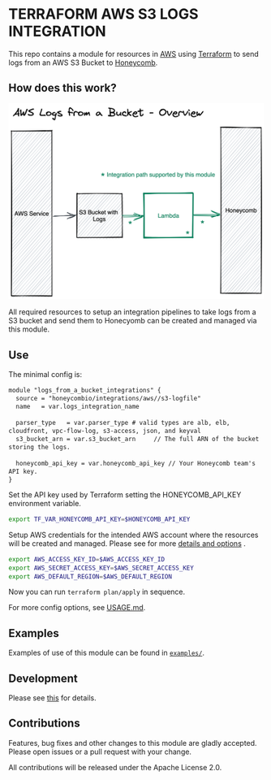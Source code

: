 # TERRAFORM AWS S3 LOGS INTEGRATION

This repo contains a module for resources in [AWS](https://aws.amazon.com/) using [Terraform](https://www.terraform.io/)
to send logs from an AWS S3 Bucket to [Honeycomb](https://www.honeycomb.io/).

## How does this work?

![AWS Logs from a bucket Integration overview](../../docs/s3-logs-overview.png)

All required resources to setup an integration pipelines to take logs from a S3 bucket and send them to
Honecyomb can be created and managed via this module.

## Use

The minimal config is:

```hcl
module "logs_from_a_bucket_integrations" {
  source = "honeycombio/integrations/aws//s3-logfile"
  name   = var.logs_integration_name

  parser_type   = var.parser_type # valid types are alb, elb, cloudfront, vpc-flow-log, s3-access, json, and keyval
  s3_bucket_arn = var.s3_bucket_arn     // The full ARN of the bucket storing the logs.

  honeycomb_api_key = var.honeycomb_api_key // Your Honeycomb team's API key.
}
```

Set the API key used by Terraform setting the HONEYCOMB_API_KEY environment variable.

```bash
export TF_VAR_HONEYCOMB_API_KEY=$HONEYCOMB_API_KEY
```

Setup AWS credentials for the intended AWS account where the resources will be created and managed. Please see for
more [details and options](https://registry.terraform.io/providers/hashicorp/aws/latest/docs#authentication-and-configuration)
.

```bash
export AWS_ACCESS_KEY_ID=$AWS_ACCESS_KEY_ID
export AWS_SECRET_ACCESS_KEY=$AWS_SECRET_ACCESS_KEY
export AWS_DEFAULT_REGION=$AWS_DEFAULT_REGION
```

Now you can run `terraform plan/apply` in sequence.

For more config options, see [USAGE.md](https://github.com/honeycombio/terraform-aws-integrations/blob/main/USAGE.md).

## Examples

Examples of use of this module can be found
in [`examples/`](https://github.com/honeycombio/terraform-aws-integrations/tree/main/examples).

## Development

Please see [this](https://github.com/honeycombio/terraform-aws-integrations#development) for details.

## Contributions

Features, bug fixes and other changes to this module are gladly accepted. Please open issues or a pull request with your
change.

All contributions will be released under the Apache License 2.0.
